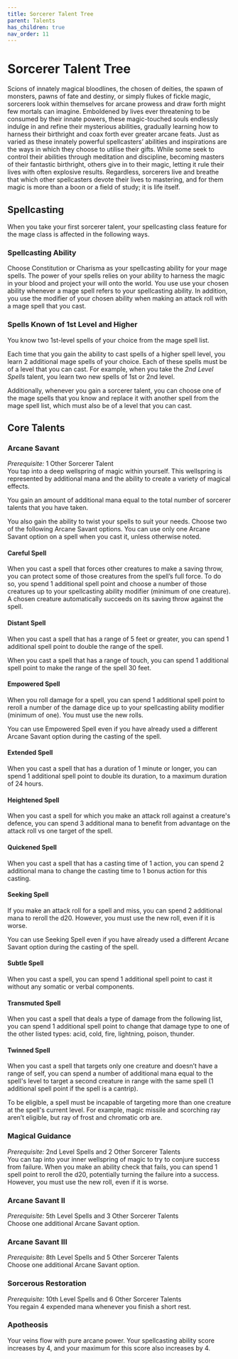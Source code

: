 ```yaml
---
title: Sorcerer Talent Tree
parent: Talents
has_children: true
nav_order: 11
---
```


# Sorcerer Talent Tree
Scions of innately magical bloodlines, the chosen of deities, the spawn of monsters, pawns of fate and destiny, or simply flukes of fickle magic, sorcerers look within themselves for arcane prowess and draw forth might few mortals can imagine. Emboldened by lives ever threatening to be consumed by their innate powers, these magic-touched souls endlessly indulge in and refine their mysterious abilities, gradually learning how to harness their birthright and coax forth ever greater arcane feats. Just as varied as these innately powerful spellcasters’ abilities and inspirations are the ways in which they choose to utilise their gifts. While some seek to control their abilities through meditation and discipline, becoming masters of their fantastic birthright, others give in to their magic, letting it rule their lives with often explosive results. Regardless, sorcerers live and breathe that which other spellcasters devote their lives to mastering, and for them magic is more than a boon or a field of study; it is life itself.

## Spellcasting
When you take your first sorcerer talent, your spellcasting class feature for the mage class is affected in the following ways.

### Spellcasting Ability
Choose Constitution or Charisma as your spellcasting ability for your mage spells. The power of your spells relies on your ability to harness the magic in your blood and project your will onto the world. You use use your chosen ability whenever a mage spell refers to your spellcasting ability. In addition, you use the modifier of your chosen ability when making an attack roll with a mage spell that you cast.

### Spells Known of 1st Level and Higher
You know two 1st-level spells of your choice from the mage spell list.

Each time that you gain the ability to cast spells of a higher spell level, you learn 2 additional mage spells of your choice. Each of these spells must be of a level that you can cast. For example, when you take the *2nd Level Spells* talent, you learn two new spells of 1st or 2nd level.

Additionally, whenever you gain a sorcerer talent, you can choose one of the mage spells that you know and replace it with another spell from the mage spell list, which must also be of a level that you can cast.

## Core Talents

### Arcane Savant
*Prerequisite:* 1 Other Sorcerer Talent<br>
You tap into a deep wellspring of magic within yourself. This wellspring is represented by additional mana and the ability to create a variety of magical effects.

You gain an amount of additional mana equal to the total number of sorcerer talents that you have taken.

You also gain the ability to twist your spells to suit your needs. Choose two of the following Arcane Savant options. You can use only one Arcane Savant option on a spell when you cast it, unless otherwise noted.

#### Careful Spell
When you cast a spell that forces other creatures to make a saving throw, you can protect some of those creatures from the spell’s full force. To do so, you spend 1 additional spell point and choose a number of those creatures up to your spellcasting ability modifier (minimum of one creature). A chosen creature automatically succeeds on its saving throw against the spell.

#### Distant Spell
When you cast a spell that has a range of 5 feet or greater, you can spend 1 additional spell point to double the range of the spell.

When you cast a spell that has a range of touch, you can spend 1 additional spell point to make the range of the spell 30 feet.

#### Empowered Spell
When you roll damage for a spell, you can spend 1 additional spell point to reroll a number of the damage dice up to your spellcasting ability modifier (minimum of one). You must use the new rolls.

You can use Empowered Spell even if you have already used a different Arcane Savant option during the casting of the spell.

#### Extended Spell
When you cast a spell that has a duration of 1 minute or longer, you can spend 1 additional spell point to double its duration, to a maximum duration of 24 hours.

#### Heightened Spell
When you cast a spell for which you make an attack roll against a creature's defence, you can spend 3 additional mana to benefit from advantage on the attack roll vs one target of the spell.

#### Quickened Spell
When you cast a spell that has a casting time of 1 action, you can spend 2 additional mana to change the casting time to 1 bonus action for this casting.

#### Seeking Spell
If you make an attack roll for a spell and miss, you can spend 2 additional mana to reroll the d20. However, you must use the new roll, even if it is worse.

You can use Seeking Spell even if you have already used a different Arcane Savant option during the casting of the spell.

#### Subtle Spell
When you cast a spell, you can spend 1 additional spell point to cast it without any somatic or verbal components.

#### Transmuted Spell
When you cast a spell that deals a type of damage from the following list, you can spend 1 additional spell point to change that damage type to one of the other listed types: acid, cold, fire, lightning, poison, thunder.

#### Twinned Spell
When you cast a spell that targets only one creature and doesn’t have a range of self, you can spend a number of additional mana equal to the spell's level to target a second creature in range with the same spell (1 additional spell point if the spell is a cantrip).

To be eligible, a spell must be incapable of targeting more than one creature at the spell's current level. For example, magic missile and scorching ray aren’t eligible, but ray of frost and chromatic orb are.

### Magical Guidance
*Prerequisite:* 2nd Level Spells and 2 Other Sorcerer Talents<br>
You can tap into your inner wellspring of magic to try to conjure success from failure. When you make an ability check that fails, you can spend 1 spell point to reroll the d20, potentially turning the failure into a success. However, you must use the new roll, even if it is worse.

### Arcane Savant II
*Prerequisite:* 5th Level Spells and 3 Other Sorcerer Talents<br>
Choose one additional Arcane Savant option.

### Arcane Savant III
*Prerequisite:* 8th Level Spells and 5 Other Sorcerer Talents<br>
Choose one additional Arcane Savant option.

### Sorcerous Restoration
*Prerequisite:* 10th Level Spells and 6 Other Sorcerer Talents<br>
You regain 4 expended mana whenever you finish a short rest.

### Apotheosis
Your veins flow with pure arcane power. Your spellcasting ability score increases by 4, and your maximum for this score also increases by 4.
